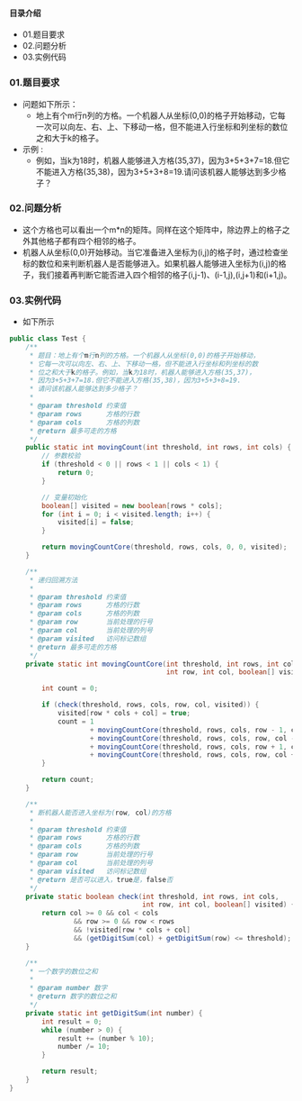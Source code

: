 #### 目录介绍
- 01.题目要求
- 02.问题分析
- 03.实例代码










### 01.题目要求
- 问题如下所示：
    - 地上有个m行n列的方格。一个机器人从坐标(0,0)的格子开始移动，它每一次可以向左、右、上、下移动一格，但不能进入行坐标和列坐标的数位之和大于k的格子。
- 示例 :
    - 例如，当k为18时，机器人能够进入方格(35,37)，因为3+5+3+7=18.但它不能进入方格(35,38)，因为3+5+3+8=19.请问该机器人能够达到多少格子？




### 02.问题分析
- 这个方格也可以看出一个m*n的矩阵。同样在这个矩阵中，除边界上的格子之外其他格子都有四个相邻的格子。 
- 机器人从坐标(0,0)开始移动。当它准备进入坐标为(i,j)的格子时，通过检查坐标的数位和来判断机器人是否能够进入。如果机器人能够进入坐标为(i,j)的格子，我们接着再判断它能否进入四个相邻的格子(i,j-1)、(i-1,j),(i,j+1)和(i+1,j)。


### 03.实例代码
- 如下所示
```java
public class Test {
    /**
     * 题目：地上有个m行n列的方格。一个机器人从坐标(0,0)的格子开始移动，
     * 它每一次可以向左、右、上、下移动一格，但不能进入行坐标和列坐标的数
     * 位之和大于k的格子。例如，当k为18时，机器人能够进入方格(35,37)，
     * 因为3+5+3+7=18.但它不能进入方格(35,38)，因为3+5+3+8=19.
     * 请问该机器人能够达到多少格子？
     *
     * @param threshold 约束值
     * @param rows      方格的行数
     * @param cols      方格的列数
     * @return 最多可走的方格
     */
    public static int movingCount(int threshold, int rows, int cols) {
        // 参数校验
        if (threshold < 0 || rows < 1 || cols < 1) {
            return 0;
        }

        // 变量初始化
        boolean[] visited = new boolean[rows * cols];
        for (int i = 0; i < visited.length; i++) {
            visited[i] = false;
        }

        return movingCountCore(threshold, rows, cols, 0, 0, visited);
    }

    /**
     * 递归回溯方法
     *
     * @param threshold 约束值
     * @param rows      方格的行数
     * @param cols      方格的列数
     * @param row       当前处理的行号
     * @param col       当前处理的列号
     * @param visited   访问标记数组
     * @return 最多可走的方格
     */
    private static int movingCountCore(int threshold, int rows, int cols,
                                       int row, int col, boolean[] visited) {

        int count = 0;

        if (check(threshold, rows, cols, row, col, visited)) {
            visited[row * cols + col] = true;
            count = 1
                    + movingCountCore(threshold, rows, cols, row - 1, col, visited)
                    + movingCountCore(threshold, rows, cols, row, col - 1, visited)
                    + movingCountCore(threshold, rows, cols, row + 1, col, visited)
                    + movingCountCore(threshold, rows, cols, row, col + 1, visited);
        }

        return count;
    }

    /**
     * 断机器人能否进入坐标为(row, col)的方格
     *
     * @param threshold 约束值
     * @param rows      方格的行数
     * @param cols      方格的列数
     * @param row       当前处理的行号
     * @param col       当前处理的列号
     * @param visited   访问标记数组
     * @return 是否可以进入，true是，false否
     */
    private static boolean check(int threshold, int rows, int cols,
                                 int row, int col, boolean[] visited) {
        return col >= 0 && col < cols
                && row >= 0 && row < rows
                && !visited[row * cols + col]
                && (getDigitSum(col) + getDigitSum(row) <= threshold);
    }

    /**
     * 一个数字的数位之和
     *
     * @param number 数字
     * @return 数字的数位之和
     */
    private static int getDigitSum(int number) {
        int result = 0;
        while (number > 0) {
            result += (number % 10);
            number /= 10;
        }

        return result;
    }
}
```

















